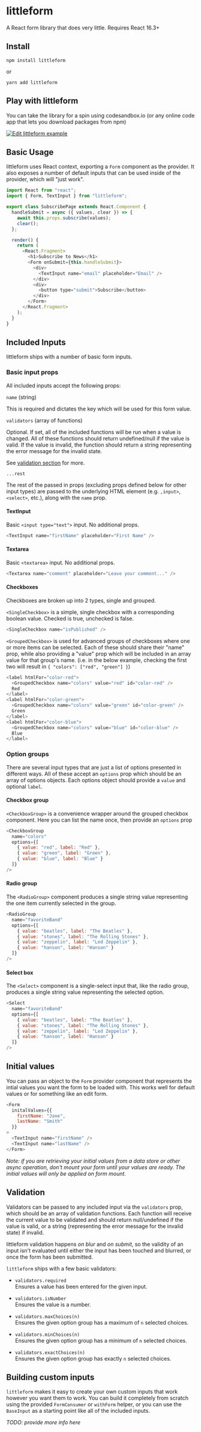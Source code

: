 # littleform

A React form library that does very little. Requires React 16.3+

## Install

```
npm install littleform
```

or

```
yarn add littleform
```

## Play with littleform

You can take the library for a spin using codesandbox.io (or any online code app that lets you download packages from npm)

[![Edit littleform example](https://codesandbox.io/static/img/play-codesandbox.svg)](https://codesandbox.io/s/jvpkpvk23v)

## Basic Usage

littleform uses React context, exporting a `Form` component as the provider. It also exposes a number of default inputs that can be used inside of the provider, which will "just work".

```js
import React from "react";
import { Form, TextInput } from "littleform";

export class SubscribePage extends React.Component {
  handleSubmit = async ({ values, clear }) => {
    await this.props.subscribe(values);
    clear();
  };

  render() {
    return (
      <React.Fragment>
        <h1>Subscribe to News</h1>
        <Form onSubmit={this.handleSubmit}>
          <div>
            <TextInput name="email" placeholder="Email" />
          </div>
          <div>
            <button type="submit">Subscribe</button>
          </div>
        </Form>
      </React.Fragment>
    );
  }
}
```

## Included Inputs

littleform ships with a number of basic form inputs.

### Basic input props

All included inputs accept the following props:

`name` (string)

This is required and dictates the key which will be used for this form value.

`validators` (array of functions)

Optional. If set, all of the included functions will be run when a value is changed. All of these functions should return undefined/null if the value is valid. If the value is invalid, the function should return a string representing the error message for the invalid state.

See [validation section](#validation) for more.

`...rest`

The rest of the passed in props (excluding props defined below for other input types) are passed to the underlying HTML element (e.g. `,input>`, `<select>`, etc.), along with the `name` prop.

#### TextInput

Basic `<input type="text">` input. No additional props.

```js
<TextInput name="firstName" placeholder="First Name" />
```

#### Textarea

Basic `<textarea>` input. No additional props.

```js
<Textarea name="comment" placeholder="Leave your comment..." />
```

#### Checkboxes

Checkboxes are broken up into 2 types, single and grouped.

`<SingleCheckbox>` is a simple, single checkbox with a corresponding boolean value. Checked is true, unchecked is false.

```js
<SingleCheckbox name="isPublished" />
```

`<GroupedCheckbox>` is used for advanced groups of checkboxes where one or more items can be selected. Each of these should share their "name" prop, while also providing a "value" prop which will be included in an array value for that group's name. (i.e. in the below example, checking the first two will result in `{ "colors": ["red", "green"] }`)

```js
<label htmlFor="color-red">
  <GroupedCheckbox name="colors" value="red" id="color-red" />
  Red
</label>
<label htmlFor="color-green">
  <GroupedCheckbox name="colors" value="green" id="color-green" />
  Green
</label>
<label htmlFor="color-blue">
  <GroupedCheckbox name="colors" value="blue" id="color-blue" />
  Blue
</label>
```

### Option groups

There are several input types that are just a list of options presented in different ways. All of these accept an `options` prop which should be an array of options objects. Each options object should provide a `value` and optional `label`.

#### Checkbox group

`<CheckboxGroup>` is a convenience wrapper around the grouped checkbox component. Here you can list the name once, then provide an `options` prop

```js
<CheckboxGroup
  name="colors"
  options={[
    { value: "red", label: "Red" },
    { value: "green", label: "Green" },
    { value: "blue", label: "Blue" }
  ]}
/>
```

#### Radio group

The `<RadioGroup>` component produces a single string value representing the one item currently selected in the group.

```js
<RadioGroup
  name="favoriteBand"
  options={[
    { value: "beatles", label: "The Beatles" },
    { value: "stones", label: "The Rolling Stones" },
    { value: "zeppelin", label: "Led Zeppelin" },
    { value: "hanson", label: "Hanson" }
  ]}
/>
```

#### Select box

The `<Select>` component is a single-select input that, like the radio group, produces a single string value representing the selected option.

```js
<Select
  name="favoriteBand"
  options={[
    { value: "beatles", label: "The Beatles" },
    { value: "stones", label: "The Rolling Stones" },
    { value: "zeppelin", label: "Led Zeppelin" },
    { value: "hanson", label: "Hanson" }
  ]}
/>
```

## Initial values

You can pass an object to the `Form` provider component that represents the intial values you want the form to be loaded with. This works well for default values or for something like an edit form.

```js
<Form
  initalValues={{
    firstName: "Jane",
    lastName: "Smith"
  }}
>
  <TextInput name="firstName" />
  <TextInput name="lastName" />
</Form>
```

_Note: if you are retrieving your initial values from a data store or other async operation, don't mount your form until your values are ready. The initial values will only be applied on form mount._

## Validation

Validators can be passed to any included input via the `validators` prop, which should be an array of validation functions. Each function will receive the current value to be validated and should return null/undefined if the value is valid, or a string (representing the error message for the invalid state) if invalid.

littleform validation happens _on blur_ and _on submit_, so the validity of an input isn't evaluated until either the input has been touched and blurred, or once the form has been submitted.

`littleform` ships with a few basic validators:

- `validators.required`  
  Ensures a value has been entered for the given input.

- `validators.isNumber`  
  Ensures the value is a number.

- `validators.maxChoices(n)`  
  Ensures the given option group has a maximum of `n` selected choices.

- `validators.minChoices(n)`  
  Ensures the given option group has a minimum of `n` selected choices.

- `validators.exactChoices(n)`  
  Ensures the given option group has exactly `n` selected choices.

## Building custom inputs

`littleform` makes it easy to create your own custom inputs that work however you want them to work. You can build it completely from scratch using the provided `FormConsumer` or `withForm` helper, or you can use the `BaseInput` as a starting point like all of the included inputs.

_TODO: provide more info here_
